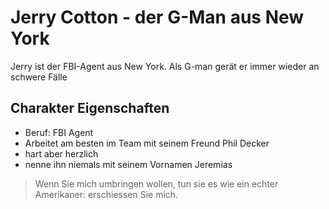 # Jerry Cotton - der G-Man aus New York

Jerry ist der FBI-Agent aus New York. Als G-man gerät er immer wieder an schwere Fälle 

## Charakter Eigenschaften

* Beruf: FBI Agent
* Arbeitet am besten im Team mit seinem Freund Phil Decker
* hart aber herzlich
* nenne ihn niemals mit seinem Vornamen Jeremias

> Wenn Sie mich umbringen wollen, tun sie es wie ein echter Amerikaner: erschiessen Sie mich.
